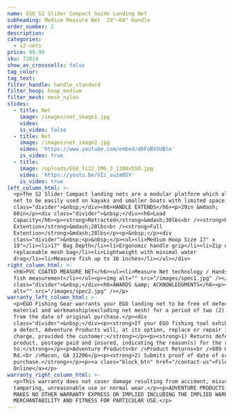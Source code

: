 ```yaml
---
name: EGO S2 Slider Compact Guide Landing Net
subheading: Medium Measure Net  29"—60" Handle
order_number: 2
description:
categories:
  - s2-nets
price: 99.99
sku: 72014
show_as_crosssells: false
tag_color:
tag_text:
filter_handle: handle_standard
filter_hoop: hoop_medium
filter_mesh: mesh_nylon
slides:
  - title: Net
    image: /images/net_image1.jpg
    video:
    is_video: false
  - title: Net
    image: /images/net_image2.jpg
    video: 'https://www.youtube.com/embed/d6FoBVSUBlo'
    is_video: true
  - title:
    image: /uploads/EGO_Ti22_IMG_3_1200x550.jpg
    video: 'https://youtu.be/VIi_vuzmOSY'
    is_video: true
left_column_html: >-
  <p>The S2 Slider Compact landing nets are a modular platform which allows the
  net to be easily used on kayaks and smaller boats with limited space.</p><div
  class="divider">&nbsp;</div><h6>HANDLE EXTENDS</h6><p>29in &mdash;
  60in</p><div class="divider">&nbsp;</div><h6>Load
  Capacity</h6><p><strong>Retracted</strong>&mdash;30lbs<br /><strong>Partial
  Extention</strong>&mdash;28lbs<br /><strong>Full
  Extention</strong>&mdash;28lbs</p><p>&nbsp;</p><div
  class="divider">&nbsp;<p>&nbsp;</p><ul><li>Medium Hoop Size 17" x
  19"</li><li>17" Bag Depth</li><li>Ergonomic handle grip</li><li>Zip on/off
  replaceable mesh bag</li><li>Lightweight with minimal water
  drag</li><li>Measure fish up to 36 inches</li></ul></div>
right_column_html: >-
  <h6>PVC COATED MEASURE NET</h6><ul><li>Measure Net technology / Hands free
  fish measurement</li></ul><p><img alt="" src="/images/spec1.jpg" /></p><div
  class="divider">&nbsp;</div><h6>AWARDS &amp; ACKNOWLEDGMENTS</h6><p><img
  alt="" src="/images/spec2.jpg" /></p>
warranty_left_column_html: >-
  <p>EGO Fishing Gear warrants your EGO landing net to be free of defects in
  material and workmanship(excluding net mesh) for a period of two (2) years
  from the date of original purchase.</p><div
  class="divider">&nbsp;</div><p><strong>If your EGO fishing tool exhibits such
  a defect, Adventure Products will, at its option, replace or repair it without
  charge, provided the customer:</strong></p><p><strong>1) Returns defective
  product, postage paid and insured, indicating the reason(s) for the return
  to:</strong></p><p>Adventure Products<br />Product Returns<br />889 Guy Paine
  Rd.<br />Macon, GA 31206</p><p><strong>2) Submits proof of date of original
  purchase.</strong></p><p><a class="block_btn" href="/contact-us">File Claim
  Online</a></p>
warranty_right_column_html: >-
  <p>This warranty does not cover damage resulting from accident, misuse, abuse,
  tampering, unreasonable use or normal wear.</p><p>ADVENTURE PRODUCTS, INC.
  MAKES NO OTHER WARRANTY EXPRESS OR IMPLIED INCLUDING THE IMPLIED WARRANTIES OF
  MERCHANTABILITY AND FITNESS FOR PARTICULAR USE.</p>
---
```

